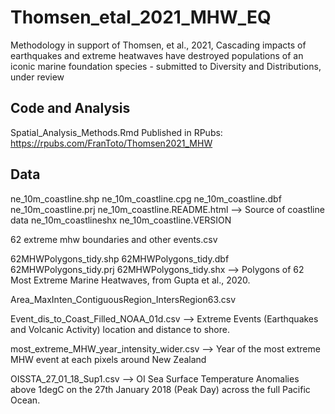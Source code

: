 # Thomsen_etal_2021_MHW_EQ
Methodology in support of Thomsen, et al., 2021, Cascading impacts of earthquakes and extreme heatwaves have destroyed populations of an iconic marine foundation species - submitted to Diversity and Distributions, under review 

## Code and Analysis
Spatial_Analysis_Methods.Rmd
Published in RPubs: https://rpubs.com/FranToto/Thomsen2021_MHW

## Data
ne_10m_coastline.shp
ne_10m_coastline.cpg
ne_10m_coastline.dbf
ne_10m_coastline.prj
ne_10m_coastline.README.html --> Source of coastline data
ne_10m_coastlineshx
ne_10m_coastline.VERSION

62 extreme mhw boundaries and other events.csv

62MHWPolygons_tidy.shp
62MHWPolygons_tidy.dbf
62MHWPolygons_tidy.prj
62MHWPolygons_tidy.shx
--> Polygons of 62 Most Extreme Marine Heatwaves, from Gupta et al., 2020.

Area_MaxInten_ContiguousRegion_IntersRegion63.csv

Event_dis_to_Coast_Filled_NOAA_01d.csv
--> Extreme Events (Earthquakes and Volcanic Activity) location and distance to shore.

most_extreme_MHW_year_intensity_wider.csv
--> Year of the most extreme MHW event at each pixels around New Zealand 

OISSTA_27_01_18_Sup1.csv
--> OI Sea Surface Temperature Anomalies above 1degC on the 27th January 2018 (Peak Day) across the full Pacific Ocean.
